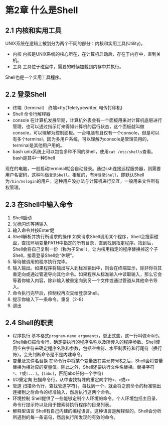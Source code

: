 # 第2章 什么是Shell

## 2.1 内核和实用工具

UNIX系统在逻辑上被划分为两个不同的部分：内核和实用工具(Utility)。

- 内核 内核是UNIX系统的核心所在，在计算机启动后，存在于内存中，直到关机。  
- 工具 工具位于磁盘中，需要的时候加载到内存中并执行。

Shell也是一个实用工具程序。

## 2.2 登录Shell

- 终端（terminal）
  终端=tty(Teletypewriter, 电传打印机)
- Shell
  命令行解释器
- console
  在计算机发展早期，计算机外表会有一个面板用来对计算机底层进行管理，也可以通过指示灯来得知计算机的运行状态，这个面板就叫做console，可以理解为控制面板。一台电脑有且仅有一个console，但是可以有多个terminal。因为多用户系统，可以理解为console是管理员用的，terminal是其他用户用的。
- bash
  unix系统上可以包含多种不同的Shell，使用`cat /etc/shells`查看。bash是其中一种Shell

现在的电脑，一般启动terminal就会自动登录。通过ssh连接远程服务器，则需要用户名密码，这种叫做`登录Shell`。相反的，有`非登录Shell`，即默认Shell为`/bin/nologin`的用户，这种用户没办法与计算机进行交互，一般用来文件所有权管理。

## 2.3 在Shell中输入命令

1. Shell启动
2. 光标闪烁等待输入
3. 输入命令并按Enter健
4. Shell解析并执行所请求的操作
  如果请求Shell调用某个程序，Shell会搜索磁盘，查找环境变量PATH中指定的所有目录，直到找到指定程序。找到后，Shell会将自己复制一份（称为子Shell），让内核用指定的程序替换掉这个子Shell，接着登录Shell会“休眠”。
5. 等待被调用的程序执行完毕。
6. 输入输出。如果程序将输出写入到标准输出中，则会在终端显示，除非你将其重定向或通过管道导向其他命令。如果程序从标准输入中读取输入，那么它会等着你输入内容，除非输入被重定向到另一个文件或通过管道从其他命令导入。
7. 命令执行完毕后，控制权再次交给登录Shell。
8. 提示你输入下一条命令。重复（2-8）
9. 退出

## 2.4 Shell的职责

- 程序执行
  基本格式`program-name arguments`，更正式些，这一行叫做`命令行`。Shell会扫描命令行，确定要执行的程序名称以及所传入的程序参数。Shell使用空白字符来确定程序名称和参数，包括空格符、水平制表符和行尾符（换行符）。会先判断命令是不是内建命令。
- 变量及文件名替换
  在命令行中将某个变量放在美元符号$之后，Shell会将变量替换为相对应的变量值。除此之外，Shell还要执行文件名替换。替换字符`*`、`?`或`[...]`。(`[abc]`，匹配abc任何一个字符)
- I/O重定向
  扫描命令行，从中查找特殊的重定向字符`<`、`>`或`>>`
- 管道
  扫描命令行，查找管道字符`|`，每找到一个，就会将之前命令的标准输出连接到之后命令的标准输入，然后执行这两个命令。
- 环境控制
  Shell提供了一些能够定制个人环境的命令。个人环境包括主目录、命令行提示符以及用于搜索待执行程序的目录列表。
- 解释型语言
  Shell有自己内建的编程语言。这种语言是解释型的。Shell会分析所遇到的每一条语句，然后执行所发现的有效的命令。
